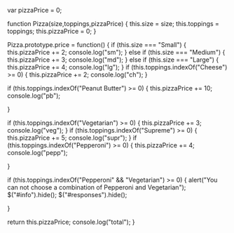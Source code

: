 var pizzaPrice = 0;

function Pizza(size,toppings,pizzaPrice) {
  this.size = size;
  this.toppings = toppings;
  this.pizzaPrice = 0;
}

Pizza.prototype.price = function() {
  if (this.size === "Small") {
    this.pizzaPrice += 2;
    console.log("sm");
  }
  else if (this.size === "Medium") {
    this.pizzaPrice += 3;
    console.log("md");
  }
  else if (this.size === "Large") {
    this.pizzaPrice += 4;
    console.log("lg");
  }
  if (this.toppings.indexOf("Cheese") >= 0) {
    this.pizzaPrice += 2;
    console.log("ch");
  }

  if (this.toppings.indexOf("Peanut Butter") >= 0) {
    this.pizzaPrice += 10;
    console.log("pb");

  }

  if (this.toppings.indexOf("Vegetarian") >= 0) {
    this.pizzaPrice += 3;
    console.log("veg");
  }
  if (this.toppings.indexOf("Supreme") >= 0) {
    this.pizzaPrice += 5;
    console.log("supr");
  }
  if (this.toppings.indexOf("Pepperoni") >= 0) {
    this.pizzaPrice += 4;
    console.log("pepp");

  }

  if (this.toppings.indexOf("Pepperoni" && "Vegetarian") >= 0) {
    alert("You can not choose a combination of Pepperoni and Vegetarian");
    $("#info").hide();
    $("#responses").hide();

  }

  return this.pizzaPrice;
  console.log("total");
}
